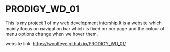 # PRODIGY_WD_01
This is my project 1 of my web development intership.It is a website which mainly focus on navigation bar which is fixed on our page and the colour of menu options change when we hover them.

website link: https://woolfeye.github.io/PRODIGY_WD_01/
